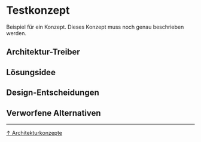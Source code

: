# Testkonzept

Beispiel für ein Konzept. Dieses Konzept muss noch genau beschrieben werden.

## Architektur-Treiber

<!-- Welche Treiber werden von diesem Konzept angesprochen/umgesetzt? Es genügt, wenn wir Referenzen auf die Treiber einfügen (z.B. die Scenario-ID). -->

## Lösungsidee

<!-- Welche Idee verfolgen wir mit diesem Konzept? Wir illustrieren die Idee mit Architektur-Sichten und entsprechendem Begleittext. -->

## Design-Entscheidungen

<!-- Welche grundsätzlichen Design-Entscheidungen haben wir für dieses Lösungskonzept getroffen? Z.B. Architekturstil(e), Technologien, Frameworks, Strategien -->

## Verworfene Alternativen

<!-- Welche alternative(n) Lösung(en) haben wir diskutiert und verworfen? Warum wurden sie verworfen? -->

---

[↑ Architekturkonzepte](../05-architekturkonzepte.md)
